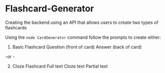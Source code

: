 # Flashcard-Generator
Creating the backend using an API that allows users to create two types of flashcards 

Using the `node CardGenerator` command follow the prompts to create either: 

1.  Basic Flashcard 
    Question (front of card)
    Answer (back of card) 

-or -

2.  Cloze Flashcard 
    Full text 
    Cloze text 
    Partial text 
